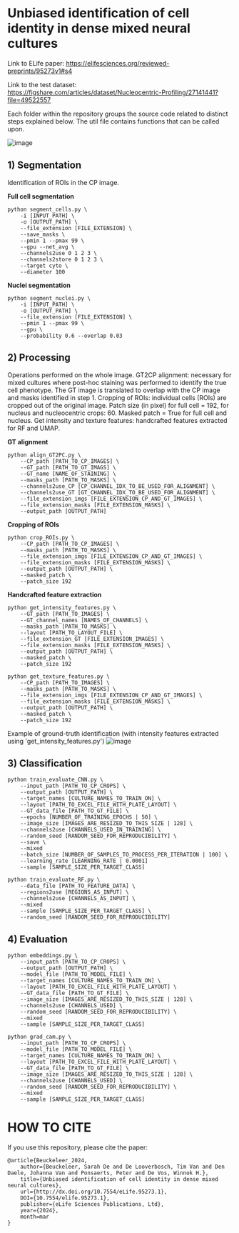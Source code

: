 # Unbiased identification of cell identity in dense mixed neural cultures
Link to ELife paper: https://elifesciences.org/reviewed-preprints/95273v1#s4

Link to the test dataset: https://figshare.com/articles/dataset/Nucleocentric-Profiling/27141441?file=49522557

Each folder within the repository groups the source code related to distinct steps explained below. The util file contains functions that can be called upon.


![image](https://github.com/user-attachments/assets/279e1514-c83f-451b-ab3d-22a33f56bbf3)


## 1) Segmentation
Identification of ROIs in the CP image.

**Full cell segmentation**
```
python segment_cells.py \
    -i [INPUT_PATH] \
    -o [OUTPUT_PATH] \
    --file_extension [FILE_EXTENSION] \
    --save_masks \
    --pmin 1 --pmax 99 \
    --gpu --net_avg \
    --channels2use 0 1 2 3 \
    --channels2store 0 1 2 3 \
    --target cyto \
    --diameter 100
```

**Nuclei segmentation** 
```
python segment_nuclei.py \
    -i [INPUT_PATH] \
    -o [OUTPUT_PATH] \
    --file_extension [FILE_EXTENSION] \
    --pmin 1 --pmax 99 \
    --gpu \
    --probability 0.6 --overlap 0.03

```


## 2) Processing
Operations performed on the whole image. 
GT2CP alignment: necessary for mixed cultures where post-hoc staining was performed to identify the true cell phenotype. The GT image is translated to overlap with the CP image and masks identified in step 1.
Cropping of ROIs: individual cells (ROIs) are cropped out of the original image. Patch size (in pixel) for full cell = 192, for nucleus and nucleocentric crops: 60. Masked patch = True for full cell and nucleus.
Get intensity and texture features: handcrafted features extracted for RF and UMAP.

**GT alignment** 
```
python align_GT2PC.py \
    --CP_path [PATH_TO_CP_IMAGES] \
    --GT_path [PATH_TO_GT_IMAGS] \
    --GT_name [NAME_OF_STAINING] \
    --masks_path [PATH_TO_MASKS] \
    --channels2use_CP [CP_CHANNEL_IDX_TO_BE_USED_FOR_ALIGNMENT] \
    --channels2use_GT [GT_CHANNEL_IDX_TO_BE_USED_FOR_ALIGNMENT] \
    --file_extension_imgs [FILE_EXTENSION_CP_AND_GT_IMAGES] \
    --file_extension_masks [FILE_EXTENSION_MASKS] \
    --output_path [OUTPUT_PATH]
```



**Cropping of ROIs** 
```
python crop_ROIs.py \
    --CP_path [PATH_TO_CP_IMAGES] \
    --masks_path [PATH_TO_MASKS] \
    --file_extension_imgs [FILE_EXTENSION_CP_AND_GT_IMAGES] \
    --file_extension_masks [FILE_EXTENSION_MASKS] \
    --output_path [OUTPUT_PATH] \
    --masked_patch \
    --patch_size 192
```
**Handcrafted feature extraction** 
```
python get_intensity_features.py \
    --GT_path [PATH_TO_IMAGES] \
    --GT_channel_names [NAMES_OF_CHANNELS] \
    --masks_path [PATH_TO_MASKS] \
    --layout [PATH_TO_LAYOUT_FILE] \
    --file_extension_GT [FILE_EXTENSION_IMAGES] \
    --file_extension_masks [FILE_EXTENSION_MASKS] \
    --output_path [OUTPUT_PATH] \
    --masked_patch \
    --patch_size 192
```

```
python get_texture_features.py \
    --CP_path [PATH_TO_IMAGES] \
    --masks_path [PATH_TO_MASKS] \
    --file_extension_imgs [FILE_EXTENSION_CP_AND_GT_IMAGES] \
    --file_extension_masks [FILE_EXTENSION_MASKS] \
    --output_path [OUTPUT_PATH] \
    --masked_patch \
    --patch_size 192
```

Example of ground-truth identification (with intensity features extracted using 'get_intensity_features.py')
![image](https://github.com/user-attachments/assets/be65a0e6-8fe3-435e-ab98-f748bf611c41)


## 3) Classification

```
python train_evaluate_CNN.py \
    --input_path [PATH_TO_CP_CROPS] \
    --output_path [OUTPUT_PATH] \
    --target_names [CULTURE_NAMES_TO_TRAIN_ON] \
    --layout [PATH_TO_EXCEL_FILE_WITH_PLATE_LAYOUT] \
    --GT_data_file [PATH_TO_GT_FILE] \
    --epochs [NUMBER_OF_TRAINING_EPOCHS | 50] \
    --image_size [IMAGES_ARE_RESIZED_TO_THIS_SIZE | 128] \
    --channels2use [CHANNELS_USED_IN_TRAINING] \
    --random_seed [RANDOM_SEED_FOR_REPRODUCIBILITY] \
    --save \
    --mixed
    --batch_size [NUMBER_OF_SAMPLES_TO_PROCESS_PER_ITERATION | 100] \
    --learning_rate [LEARNING_RATE | 0.0001]
    --sample [SAMPLE_SIZE_PER_TARGET_CLASS]
```

```
python train_evaluate_RF.py \
    --data_file [PATH_TO_FEATURE_DATA] \
    --regions2use [REGIONS_AS_INPUT] \
    --channels2use [CHANNELS_AS_INPUT] \
    --mixed
    --sample [SAMPLE_SIZE_PER_TARGET_CLASS] \
    --random_seed [RANDOM_SEED_FOR_REPRODUCIBILITY]
```

## 4) Evaluation
```
python embeddings.py \
    --input_path [PATH_TO_CP_CROPS] \
    --output_path [OUTPUT_PATH] \
    --model_file [PATH_TO_MODEL_FILE] \
    --target_names [CULTURE_NAMES_TO_TRAIN_ON] \
    --layout [PATH_TO_EXCEL_FILE_WITH_PLATE_LAYOUT] \
    --GT_data_file [PATH_TO_GT_FILE] \
    --image_size [IMAGES_ARE_RESIZED_TO_THIS_SIZE | 128] \
    --channels2use [CHANNELS_USED] \
    --random_seed [RANDOM_SEED_FOR_REPRODUCIBILITY] \
    --mixed
    --sample [SAMPLE_SIZE_PER_TARGET_CLASS]
```
```
python grad_cam.py \
    --input_path [PATH_TO_CP_CROPS] \
    --model_file [PATH_TO_MODEL_FILE] \
    --target_names [CULTURE_NAMES_TO_TRAIN_ON] \
    --layout [PATH_TO_EXCEL_FILE_WITH_PLATE_LAYOUT] \
    --GT_data_file [PATH_TO_GT_FILE] \
    --image_size [IMAGES_ARE_RESIZED_TO_THIS_SIZE | 128] \
    --channels2use [CHANNELS_USED] \
    --random_seed [RANDOM_SEED_FOR_REPRODUCIBILITY] \
    --mixed
    --sample [SAMPLE_SIZE_PER_TARGET_CLASS]
```


# HOW TO CITE
If you use this repository, please cite the paper:
```
@article{Beuckeleer_2024,
    author={Beuckeleer, Sarah De and De Looverbosch, Tim Van and Den Daele, Johanna Van and Ponsaerts, Peter and De Vos, Winnok H.}, 
    title={Unbiased identification of cell identity in dense mixed neural cultures}, 
    url={http://dx.doi.org/10.7554/eLife.95273.1},
    DOI={10.7554/elife.95273.1}, 
    publisher={eLife Sciences Publications, Ltd}, 
    year={2024}, 
    month=mar
}
```
